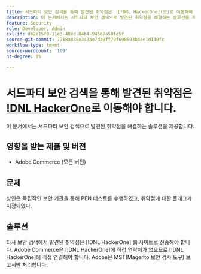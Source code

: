 ```yaml
---
title: 서드파티 보안 검색을 통해 발견된 취약점은  [!DNL HackerOne](으)로 이동해야 합니다.
description: 이 문서에서는 서드파티 보안 검색으로 발견된 취약점을 해결하는 솔루션을 제공합니다.
feature: Security
role: Developer, Admin
exl-id: db2e15f0-11e3-48ed-84b4-94567a50fe5f
source-git-commit: 7718a835e343ae7da9ff79f690503b4ee1d140fc
workflow-type: tm+mt
source-wordcount: '109'
ht-degree: 0%

---
```


# 서드파티 보안 검색을 통해 발견된 취약점은 [!DNL HackerOne](으)로 이동해야 합니다.

이 문서에서는 서드파티 보안 검색으로 발견된 취약점을 해결하는 솔루션을 제공합니다.

## 영향을 받는 제품 및 버전

* Adobe Commerce (모든 버전)

## 문제

상인은 독립적인 보안 기관을 통해 PEN 테스트를 수행하였고, 취약점에 대한 플래그가 지정되었다.

## 솔루션

타사 보안 검색에서 발견된 취약성은 [!DNL HackerOne] 웹 사이트로 전송해야 합니다. Adobe Commerce은 [!DNL HackerOne]에 직접 연락처가 없으므로 [!DNL HackerOne]에 직접 연결해야 합니다. Adobe은 MST(Magento 보안 검사 도구) 보고서만 처리합니다.
